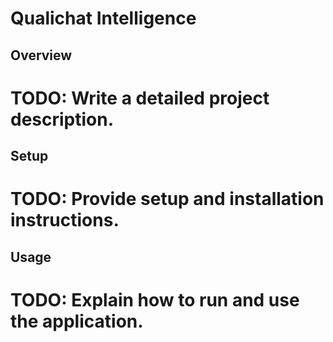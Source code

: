# Qualichat Intelligence

## Overview
# TODO: Write a detailed project description.

## Setup
# TODO: Provide setup and installation instructions.

## Usage
# TODO: Explain how to run and use the application.

